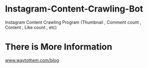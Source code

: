 # Instagram-Content-Crawling-Bot
Instagram Content Crawling Program (Thumbnail , Comment count , Content , Like count , etc)


<h1>There is More Information</h1>

<a href="https://www.waytothem.com/blog">www.waytothem.com/blog</a>

